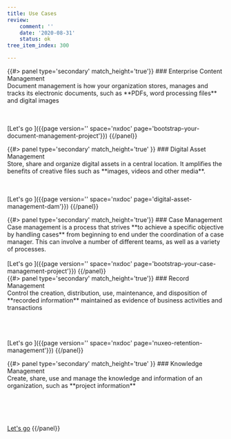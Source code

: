 ```yaml
---
title: Use Cases
review:
    comment: ''
    date: '2020-08-31'
    status: ok
tree_item_index: 300

---
```


<div class="row" data-equalizer data-equalize-on="medium">
<div class="column medium-6">
{{#> panel type='secondary' match_height='true'}}
### Enterprise Content Management
<br/>
Document management is how your organization stores, manages and tracks its electronic documents, such as **PDFs, word processing files** and digital images<br/>

<br/><br/>
[Let's go&nbsp;<i class="fa fa-long-arrow-right" aria-hidden="true"></i>]({{page version='' space='nxdoc' page='bootstrap-your-document-management-project'}})
{{/panel}}
</div>
<div class="column medium-6">
{{#> panel type='secondary' match_height='true' }}
### Digital Asset Management
<br/>
Store, share and organize digital assets in a central location. It amplifies the benefits of creative files such as **images, videos and other media**.<br/>

<br/><br/>
[Let's go&nbsp;<i class="fa fa-long-arrow-right" aria-hidden="true"></i>]({{page version='' space='nxdoc' page='digital-asset-management-dam'}})
{{/panel}}
</div>

</div>

<div class="row" data-equalizer data-equalize-on="medium">
<div class="column medium-4">
{{#> panel type='secondary' match_height='true'}}
### Case Management
<br/>
Case management is a process that strives **to achieve a specific objective by handling cases** from beginning to end under the coordination of a case manager. This can involve a number of different teams, as well as a variety of processes.
<br/><br/>
[Let's go&nbsp;<i class="fa fa-long-arrow-right" aria-hidden="true"></i>]({{page version='' space='nxdoc' page='bootstrap-your-case-management-project'}})
{{/panel}}
</div>
<div class="column medium-4">
{{#> panel type='secondary' match_height='true'}}
### Record Management
<br/>
Control the creation, distribution, use, maintenance, and disposition of **recorded information** maintained as evidence of business activities and transactions<br/>

<br/><br/><br/>
[Let's go&nbsp;<i class="fa fa-long-arrow-right" aria-hidden="true"></i>]({{page version='' space='nxdoc' page='nuxeo-retention-management'}})
{{/panel}}
</div>
<div class="column medium-4">
{{#> panel type='secondary' match_height='true' }}
### Knowledge Management
<br/>
Create, share, use and manage the knowledge and information of an organization, such as **project information**<br/>

<br/><br/><br/><br/>
[Let's go<i class="fa fa-long-arrow-right" aria-hidden="true"></i>](https://www.nuxeo.com/products/knowledge-management/)
{{/panel}}
</div>

</div>